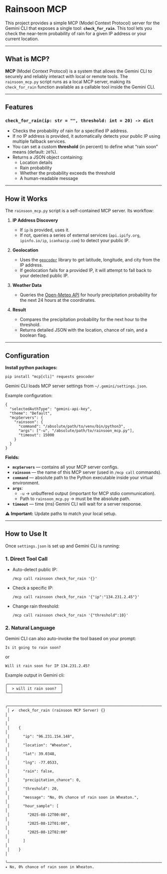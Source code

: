 # Rainsoon MCP

This project provides a simple MCP (Model Context Protocol) server for the Gemini CLI that exposes a single tool: **`check_for_rain`**.
This tool lets you check the near-term probability of rain for a given IP address or your current location.

---

## What is MCP?

**MCP** (Model Context Protocol) is a system that allows the Gemini CLI to securely and reliably interact with local or remote tools.
The `rainsoon_mcp.py` script runs as a local MCP server, making its `check_for_rain` function available as a callable tool inside the Gemini CLI.

---

## Features

### `check_for_rain(ip: str = "", threshold: int = 20) -> dict`

- Checks the probability of rain for a specified IP address.
- If no IP address is provided, it automatically detects your public IP using multiple fallback services.
- You can set a custom **threshold** (in percent) to define what “rain soon” means (default: `20`%).
- Returns a JSON object containing:
  - Location details
  - Rain probability
  - Whether the probability exceeds the threshold
  - A human-readable message

---

## How it Works

The `rainsoon_mcp.py` script is a self-contained MCP server. Its workflow:

1. **IP Address Discovery**
   - If `ip` is provided, uses it.
   - If not, queries a series of external services (`api.ipify.org`, `ipinfo.io/ip`, `icanhazip.com`) to detect your public IP.

2. **Geolocation**
   - Uses the [`geocoder`](https://geocoder.readthedocs.io/) library to get latitude, longitude, and city from the IP address.
   - If geolocation fails for a provided IP, it will attempt to fall back to your detected public IP.

3. **Weather Data**
   - Queries the [Open-Meteo API](https://open-meteo.com/) for hourly precipitation probability for the next 24 hours at the coordinates.

4. **Result**
   - Compares the precipitation probability for the next hour to the threshold.
   - Returns detailed JSON with the location, chance of rain, and a boolean flag.

---

## Configuration

**Install python packages:**

```
pip install "mcp[cli]" requests geocoder
```

Gemini CLI loads MCP server settings from `~/.gemini/settings.json`.

Example configuration:

```
{
  "selectedAuthType": "gemini-api-key",
  "theme": "Default",
  "mcpServers": {
    "rainsoon": {
      "command": "/absolute/path/to/venv/bin/python3",
      "args": ["-u", "/absolute/path/to/rainsoon_mcp.py"],
      "timeout": 15000
    }
  }
}
```

**Fields:**

- **`mcpServers`** — contains all your MCP server configs.
- **`rainsoon`** — the name of this MCP server (used in `/mcp call` commands).
- **`command`** — absolute path to the Python executable inside your virtual environment.
- **`args`**:
  - `-u` → unbuffered output (important for MCP stdio communication).
  - Path to `rainsoon_mcp.py` → must be the absolute path.
- **`timeout`** — time (ms) Gemini CLI will wait for a server response.

⚠ **Important:** Update paths to match your local setup.

---

## How to Use It

Once `settings.json` is set up and Gemini CLI is running:

### 1. **Direct Tool Call**
- Auto-detect public IP:
  ```
  /mcp call rainsoon check_for_rain '{}'
  ```
- Check a specific IP:
  ```
  /mcp call rainsoon check_for_rain '{"ip":"134.231.2.45"}'
  ```
- Change rain threshold:
  ```
  /mcp call rainsoon check_for_rain '{"threshold":10}'
  ```

### 2. **Natural Language**
Gemini CLI can also auto-invoke the tool based on your prompt:
```
Is it going to rain soon?
```

or

```
Will it rain soon for IP 134.231.2.45?
```

Example output in Gemini cli:

```
╭────────────────────────╮
│  > will it rain soon?  │
╰────────────────────────╯

 ╭─────────────────────────────────────────────────────────────────────────────────────────────────────────────────────────────────────────────────╮
 │ ✔  check_for_rain (rainsoon MCP Server) {}                                                                                                      │
 │                                                                                                                                                 │
 │    {                                                                                                                                            │
 │      "ip": "96.231.154.148",                                                                                                                    │
 │      "location": "Wheaton",                                                                                                                     │
 │      "lat": 39.0348,                                                                                                                            │
 │      "lng": -77.0533,                                                                                                                           │
 │      "rain": false,                                                                                                                             │
 │      "precipitation_chance": 0,                                                                                                                 │
 │      "threshold": 20,                                                                                                                           │
 │      "message": "No, 0% chance of rain soon in Wheaton.",                                                                                       │
 │      "hour_sample": [                                                                                                                           │
 │        "2025-08-12T00:00",                                                                                                                      │
 │        "2025-08-12T01:00",                                                                                                                      │
 │        "2025-08-12T02:00"                                                                                                                       │
 │      ]                                                                                                                                          │
 │    }                                                                                                                                            │
 ╰─────────────────────────────────────────────────────────────────────────────────────────────────────────────────────────────────────────────────╯
✦ No, 0% chance of rain soon in Wheaton.

```
